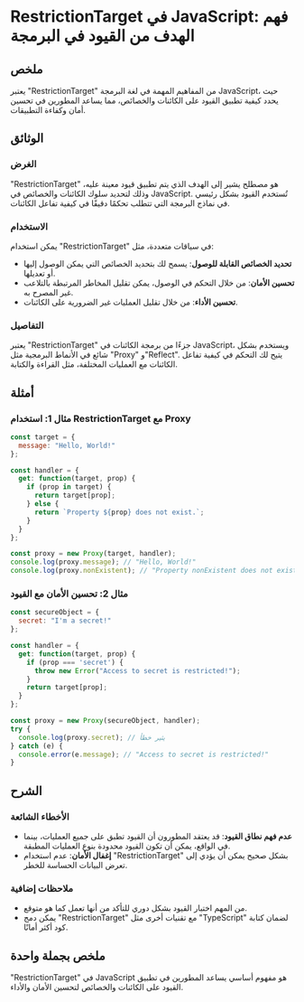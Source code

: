 <!--
Meta Description: # RestrictionTarget في JavaScript: فهم الهدف من القيود في البرمجة ## ملخص يعتبر "RestrictionTarget" من المفاهيم المهمة في لغة البرمجة JavaScript، حيث ...
Meta Keywords: restrictiontarget, القيود, proxy, javascript, الكائنات
-->

# RestrictionTarget في JavaScript: فهم الهدف من القيود في البرمجة

## ملخص
يعتبر "RestrictionTarget" من المفاهيم المهمة في لغة البرمجة JavaScript، حيث يحدد كيفية تطبيق القيود على الكائنات والخصائص، مما يساعد المطورين في تحسين أمان وكفاءة التطبيقات.

## الوثائق
### الغرض
"RestrictionTarget" هو مصطلح يشير إلى الهدف الذي يتم تطبيق قيود معينة عليه، وذلك لتحديد سلوك الكائنات والخصائص في JavaScript. تُستخدم القيود بشكل رئيسي في نماذج البرمجة التي تتطلب تحكمًا دقيقًا في كيفية تفاعل الكائنات.

### الاستخدام
يمكن استخدام "RestrictionTarget" في سياقات متعددة، مثل:
- **تحديد الخصائص القابلة للوصول**: يسمح لك بتحديد الخصائص التي يمكن الوصول إليها أو تعديلها.
- **تحسين الأمان**: من خلال التحكم في الوصول، يمكن تقليل المخاطر المرتبطة بالتلاعب غير المصرح به.
- **تحسين الأداء**: من خلال تقليل العمليات غير الضرورية على الكائنات.

### التفاصيل
يعتبر "RestrictionTarget" جزءًا من برمجة الكائنات في JavaScript، ويستخدم بشكل شائع في الأنماط البرمجية مثل "Proxy" و"Reflect". يتيح لك التحكم في كيفية تفاعل الكائنات مع العمليات المختلفة، مثل القراءة والكتابة.

## أمثلة
### مثال 1: استخدام RestrictionTarget مع Proxy
```javascript
const target = {
  message: "Hello, World!"
};

const handler = {
  get: function(target, prop) {
    if (prop in target) {
      return target[prop];
    } else {
      return `Property ${prop} does not exist.`;
    }
  }
};

const proxy = new Proxy(target, handler);
console.log(proxy.message); // "Hello, World!"
console.log(proxy.nonExistent); // "Property nonExistent does not exist."
```

### مثال 2: تحسين الأمان مع القيود
```javascript
const secureObject = {
  secret: "I'm a secret!"
};

const handler = {
  get: function(target, prop) {
    if (prop === 'secret') {
      throw new Error("Access to secret is restricted!");
    }
    return target[prop];
  }
};

const proxy = new Proxy(secureObject, handler);
try {
  console.log(proxy.secret); // يثير خطأ
} catch (e) {
  console.error(e.message); // "Access to secret is restricted!"
}
```

## الشرح
### الأخطاء الشائعة
- **عدم فهم نطاق القيود**: قد يعتقد المطورون أن القيود تطبق على جميع العمليات، بينما في الواقع، يمكن أن تكون القيود محدودة بنوع العمليات المطبقة.
- **إغفال الأمان**: عدم استخدام "RestrictionTarget" بشكل صحيح يمكن أن يؤدي إلى تعرض البيانات الحساسة للخطر.

### ملاحظات إضافية
- من المهم اختبار القيود بشكل دوري للتأكد من أنها تعمل كما هو متوقع.
- يمكن دمج "RestrictionTarget" مع تقنيات أخرى مثل "TypeScript" لضمان كتابة كود أكثر أمانًا.

## ملخص بجملة واحدة
"RestrictionTarget" في JavaScript هو مفهوم أساسي يساعد المطورين في تطبيق القيود على الكائنات والخصائص لتحسين الأمان والأداء.